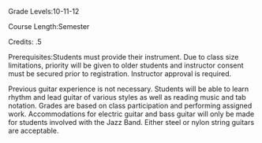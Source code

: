 Grade Levels:10-11-12

Course Length:Semester

Credits: .5

Prerequisites:Students must provide their instrument. Due to class size limitations, priority will be given to older students and instructor consent must be secured prior to registration. Instructor approval is required.

Previous guitar experience is not necessary. Students will be able to learn rhythm and lead guitar of various styles as well as reading music and tab notation. Grades are based on class participation and performing assigned work. Accommodations for electric guitar and bass guitar will only be made for students involved with the Jazz Band. Either steel or nylon string guitars are acceptable.